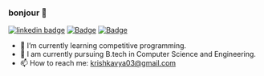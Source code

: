 ### bonjour 👋

<!--
**krishkavya/krishkavya** is a ✨ _special_ ✨ repository because its `README.md` (this file) appears on your GitHub profile.

Here are some ideas to get you started:

- 🔭 I’m currently working on ...
- 🌱 I’m currently learning ...
- 👯 I’m looking to collaborate on ...
- 🤔 I’m looking for help with ...
- 💬 Ask me about ...
- 📫 How to reach me: ...
- 😄 Pronouns: ...
- ⚡ Fun fact: ...
-->
[![linkedin badge](https://img.shields.io/badge/linkedin-krishkavya-0077b5?style=social&logo=linkedin)](https://www.linkedin.com/in/krishkavya/)
[![Badge](https://cp-logo.vercel.app/codechef/krishkavya03)](https://www.codechef.com/users/krishkavya03)
[![Badge](https://cp-logo.vercel.app/codeforces/krishkavya)](https://codeforces.com/profile/krishkavya)

- 🌱 I’m currently learning competitive programming.
- 🔭 I am currently pursuing B.tech in Computer Science and Engineering.
- 📫 How to reach me: [krishkavya03@gmail.com](mailto:krishkavya03@gmail.com)

